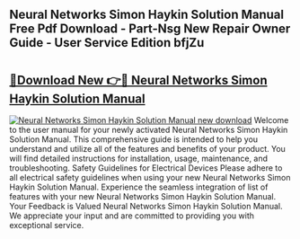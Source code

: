 ## Neural Networks Simon Haykin Solution Manual Free Pdf Download - Part-Nsg New Repair Owner Guide - User Service Edition bfjZu

# <h2><a href="http://bc83958.oget.top/?id=Neural+Networks+Simon+Haykin+Solution+Manual">🔗Download New 👉🔴 Neural Networks Simon Haykin Solution Manual</a></h2>

[![Neural Networks Simon Haykin Solution Manual new download](https://i.imgur.com/5g1atiW.png)](http://bc83958.oget.top/?id=Neural+Networks+Simon+Haykin+Solution+Manual)
Welcome to the user manual for your newly activated Neural Networks Simon Haykin Solution Manual. This comprehensive guide is intended to help you understand and utilize all of the features and benefits of your product. You will find detailed instructions for installation, usage, maintenance, and troubleshooting. Safety Guidelines for Electrical Devices Please adhere to all electrical safety guidelines when using your new Neural Networks Simon Haykin Solution Manual. Experience the seamless integration of list of features with your new Neural Networks Simon Haykin Solution Manual. Your Feedback is Valued Neural Networks Simon Haykin Solution Manual. We appreciate your input and are committed to providing you with exceptional service.
